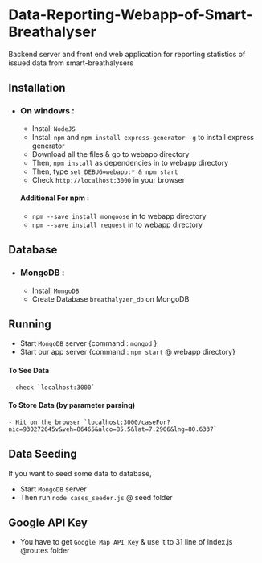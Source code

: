 # Data-Reporting-Webapp-of-Smart-Breathalyser
Backend server and front end web application for reporting statistics of issued data from smart-breathalysers

## Installation

- ### On windows :

    - Install `NodeJS`
    - Install `npm` and `npm install express-generator -g` to install express generator
    - Download all the files & go to webapp directory
    - Then, `npm install` as dependencies in to webapp directory
    - Then, type `set DEBUG=webapp:* & npm start`
    - Check `http://localhost:3000` in your browser
    
    #### Additional For npm :
     - `npm --save install mongoose` in to webapp directory
     - `npm --save install request` in to webapp directory
    
## Database

 - ### MongoDB :
    - Install `MongoDB`
    - Create Database `breathalyzer_db` on MongoDB
    
## Running
   - Start `MongoDB` server {command : `mongod` }
   - Start our app server {command : `npm start` @ webapp directory}
   #### To See Data
    - check `localhost:3000`
   #### To Store Data (by parameter parsing)
    - Hit on the browser `localhost:3000/caseFor?nic=930272645v&veh=86465&alco=85.5&lat=7.2906&lng=80.6337`
## Data Seeding
 If you want to seed some data to database,
  - Start `MongoDB` server
  - Then run `node cases_seeder.js` @ seed folder
  
## Google API Key
   - You have to get `Google Map API Key` & use it to 31 line of index.js @routes folder

